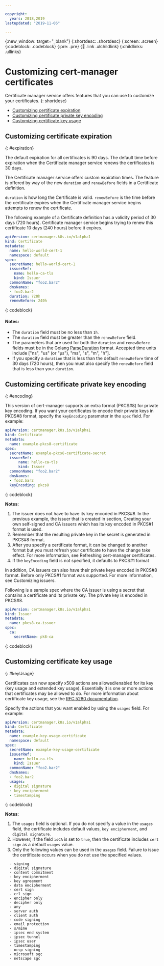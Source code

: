 ```yaml
---

copyright:
  years: 2018,2019
lastupdated: "2019-11-06"

---
```


{:new_window: target="_blank"}
{:shortdesc: .shortdesc}
{:screen: .screen}
{:codeblock: .codeblock}
{:pre: .pre}
{:child: .link .ulchildlink}
{:childlinks: .ullinks}

# Customizing cert-manager certificates

Certificate manager service offers features that you can use to customize your certificates.
{: shortdesc}

- [Customizing certificate expiration](#expiration)
- [Customizing certificate private key encoding](#encoding)
- [Customizing certificate key usage](#keyUsage)


## Customizing certificate expiration
{: #expiration}

The default expiration for all certificates is 90 days. The default time before expiration when the Certificate manager service renews the certificates is 30 days.

The Certificate manager service offers custom expiration times. The feature is offered by way of the new `duration` and `renewBefore` fields in a Certificate definition.

`duration` is how long the Certificate is valid.
`renewBefore` is the time before the certificate expires when the Certificate manager service begins attempts to renew the certificate.

The following example of a Certificate definition has a validity period of 30 days (720 hours). Certificate manager service begins trying to renew this certificate 10 days (240 hours) before it expires.

  ```yaml
  apiVersion: certmanager.k8s.io/v1alpha1
  kind: Certificate
  metadata:
    name: hello-world-cert-1
    namespace: default
  spec:
    secretName: hello-world-cert-1
    issuerRef:
      name: hello-ca-tls
      kind: Issuer
    commonName: "foo2.bar2"
    dnsNames:
    - foo2.bar2
    duration: 720h
    renewBefore: 240h
  ```
  {: codeblock}

#### Notes:
* The `duration` field must be no less than `1h`.
* The `duration` field must be greater than the `renewBefore` field.
* The parameters that are used for both the `duration` and `renewBefore` fields must be in the Golang [ParseDuration](https://golang.org/pkg/time/#ParseDuration) format. Accepted time units include ["ns", "us" (or "µs"), "ms", "s", "m", "h"].
* If you specify a `duration` that is less than the default `renewBefore` time of 30 days (720 hours), then you must also specify the `renewBefore` field that is less than your `duration`.

## Customizing certificate private key encoding
{: #encoding}

This version of cert-manager supports an extra format (PKCS#8) for private key encoding. If you want your certificates to encode their private keys in PKCS#8 format, specify the `keyEncoding` parameter in the `spec` field. For example:

````yaml
apiVersion: certmanager.k8s.io/v1alpha1
kind: Certificate
metadata:
  name: example-pkcs8-certificate
spec:
  secretName: example-pkcs8-certificate-secret
  issuerRef:
      name: hello-ca-tls
      kind: Issuer
  commonName: "foo2.bar2"
  dnsNames:
  - foo2.bar2
  keyEncoding: pkcs8
````
{: codeblock}

**Notes**:
1. The issuer does not have to have its key encoded in PKCS#8. In the previous example, the issuer that is created in section, Creating your own self-signed and CA issuers which has its key encoded in PKCS#1 format is used.
2. Remember that the resulting private key in the secret is generated in PKCS#8 format.
3. After you specify a certificate format, it can be changed to another format but you must refresh your certificate to have the change take effect. For more information, see Refreshing cert-manager certificates.
4. If the `keyEncoding` field is not specified, it defaults to PKCS#1 format

In addition, CA issuers can also have their private keys encoded in PKCS#8 format. Before only PKCS#1 format was supported. For more information, see Customizing issuers.

Following is a sample spec where the CA issuer is using a secret that contains a certificate and its private key. The private key is encoded in PKCS#8.

````yaml
apiVersion: certmanager.k8s.io/v1alpha1
kind: Issuer
metadata:
  name: pkcs8-ca-issuer
spec:
  ca:
    secretName: pk8-ca
````
{: codeblock}

## Customizing certificate key usage
{: #keyUsage}

Certificates can now specify x509 actions are allowed/enabled for its key (key usage and extended key usage). Essentially it is one or more actions that certificates may be allowed to do. For more information about certificate key usage, see the [RFC 5280 documentation](https://tools.ietf.org/html/rfc5280#section-4.2.1.3).

Specify the actions that you want enabled by using the `usages` field. For example:

````yaml
apiVersion: certmanager.k8s.io/v1alpha1
kind: Certificate
metadata:
  name: example-key-usage-certificate
  namespace: default
spec:
  secretName: example-key-usage-certificate
  issuerRef:
    name: hello-ca-tls
    kind: Issuer
  commonName: "foo2.bar2"
  dnsNames:
  - foo2.bar2
  usages:
  - digital signature
  - key encipherment
  - timestamping
````
{: codeblock}

**Notes**:
1. The `usages` field is optional. If you do not specify a value in the `usages` field, the certificate includes default values, `key encipherment`, and `digital signature`.
2. However, if the field `isCA` is set to `true`, then the certificate includes `cert sign` as a default `usages` value.
3. Only the following values can be used in the `usages` field. Failure to issue the certificate occurs when you do not use the specified values.
````
  - signing
  - digital signature
  - content commitment
  - key encipherment
  - key agreement
  - data encipherment
  - cert sign
  - crl sign
  - encipher only
  - decipher only
  - any
  - server auth
  - client auth
  - code signing
  - email protection
  - s/mime
  - ipsec end system
  - ipsec tunnel
  - ipsec user
  - timestamping
  - ocsp signing
  - microsoft sgc
  - netscape sgc
  ````
